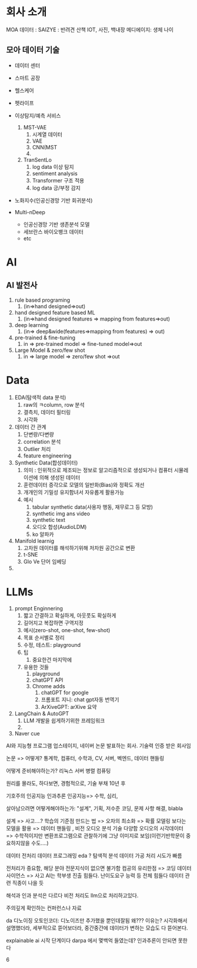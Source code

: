 # 회사 소개
MOA 데이터 : 
SAIZYE : 반려견 산책 IOT, 사진, 백내장
메디에이지: 생체 나이

## 모아 데이터 기술

- 데이터 센터
- 스마트 공장
- 헬스케어
- 펫라이프

- 이상탐지/예측 서비스
	1.  MST-VAE
		1. 시계열 데이터
		2.  VAE
		3.  CNN(MST
		4. 
	2.  TranSentLo
		1. log data 이상 탐지
		2. sentiment analysis
		3. Transformer 구조 적용
		4. log data 긍/부정 감지


- 노화지수(인공신경망 기반 회귀분석)
- Multi-nDeep
	- 인공신경망 기반 생존분석 모델
	- 세브란스 바이오뱅크 데이터
	- etc

# AI
## AI 발전사
1. rule based programing
	1. (in=>hand designed=>out)
2. hand designed feature based ML
	1. (in=>hand designed features => mapping from features=>out)
3. deep learning
	1. (in=> deep&wide(features=>mapping from features) => out)
4. pre-trained & fine-tuning
	1. in => pre-trained model => fine-tuned model=>out
5. Large Model & zero/few shot
	1. in => large model => zero/few shot =>out


# Data
1. EDA(탐색적 data 분석)
	1. raw의 ㅋcolumn, row 분석
	2. 결측치, 데이터 필터링
	3. 시각화
2. 데이터 간 관계
	1. 단변량/다변량
	2. correlation 분석
	3. Outlier 처리
	4. feature engineering
3. Synthetic Data(합성데이터)
	1. 의미 : 인위적으로 제조되는 정보로 알고리즘적으로 생성되거나 컴퓨터 시뮬레이션에 의해 생성된 데이터
	2. 훈련데이터 증각으로 모델의 일반화(Bias)와 정확도 개선
	3. 개개인의 기밀성 유지함녀서 자유롭게 활용가능
	4. 예시
		1. tabular synthetic data(사용자 행동, 재무로그 등 모방)
		2. synthetic img ans video
		3. synthetic text
		4. 오디오 합성(AudioLDM)
		5. ko 알파카
4. Manifold learnig
	1. 고차원 데이터를 해석하기위해 저차원 공간으로 변환
	2. t-SNE
	3. Glo Ve 단어 임베딩
5. 

# LLMs
1. prompt Enginnering
	1. 짧고 간결하고 확실하게, 아웃풋도 확실하게
	2. 길어지고 복잡하면 구역지정
	3. 예시(zero-shot, one-shot, few-shot)
	4. 목표 순서별로 정리
	5. 수정, 테스트: playground
	6. 팁
		1. 중요한건 마지막에 
	7. 유용한 것들
		1. playground
		2. chatGPT API
		3. Chrome adds
			1. chatGPT for google
			2. 프롬포트 지니: chat gpt자동 번역기
			3. ArXiveGPT: arXive 요약
2. LangChain & AutoGPT
	1. LLM 개발을 쉽게하기위한 프레임워크
	2. 
3. Naver cue

AI와 지능형 프로그램
	업스테이지, 네이버
	논문 발표하는 회사. 기술력 인증 받은 회사임
	
논문 => 어떻게?
통계학, 컴퓨터, 수학과, CV, 서버, 벡엔드, 데이터 핸들링

어떻게 준비해야하는가?
리눅스
서버
병렬 컴퓨팅

원리를 몰라도, 하다보면, 경험적으로, 기술 부채
10년 후

기호주의 인공지능
인과추론 인공지능=> 수학, 심리, 

살아남으려면 어떻게해야하는가: "설계", 기획, 저수준 코딩, 문제 사항 해결, blabla

설계 => 사고....? 
학습의 기준점 만드는 법 => 오차의 최소화 => 확률
모델링 보다는 모델을 활용 => 데이터 핸들링 , 비전 오디오 분석 기술 다양함
오디오의 시각데이터 => 수학적이지만 변환프로그램으로 관찰하기에 그냥 이미지로 보임(이런기반학문이 중요하지않을 수도....)

데이터 전처리 
데이터 프로그래밍 
eda ? 탐색적 분석
데이터 가공 처리 시도가 빠름

전처리가 중요함, 해당 분야 전문지식이 없으면 불가함 
컴공의 유리한점 => 코딩
데이터 사이언스 => 사고
AI는 학부생 진출 힘들다. 난이도요구 능력 등 전체 힘들다
데이터 관련 직종이 나을 듯

해석과 인과 분석은 다르다
비전 처리도 llm으로 처리하고있다.

주의깊게 확인하는 컨퍼런스나 자료


da 디노이징 오토인코더: 디노이즈만 추가했을 뿐인데잘됨 왜??? 이유는? 시각화해서 설명했더라, 세부적으로 뜯어보더라, 중간중간에 데이터가 변하는 모습도 다 뜯어본다. 

explainable ai 시작 단계이다
darpa 에서 몇백억 들였는데?
인과추론이 안되면 못한다

6

